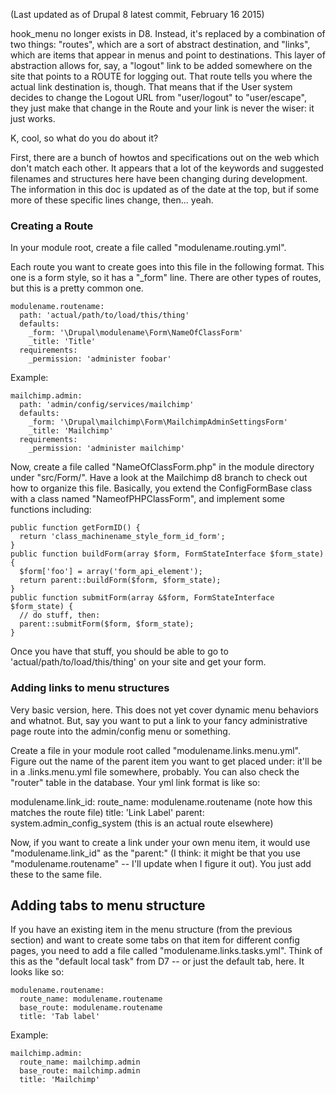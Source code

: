 (Last updated as of Drupal 8 latest commit, February 16 2015)

hook_menu no longer exists in D8. Instead, it's replaced by a combination of two things: "routes", which are a sort of abstract destination, and "links", which are items that appear in menus and point to destinations. This layer of abstraction allows for, say, a "logout" link to be added somewhere on the site that points to a ROUTE for logging out. That route tells you where the actual link destination is, though. That means that if the User system decides to change the Logout URL from "user/logout" to "user/escape", they just make that change in the Route and your link is never the wiser: it just works.

K, cool, so what do you do about it?

First, there are a bunch of howtos and specifications out on the web which don't match each other. It appears that a lot of the keywords and suggested filenames and structures here have been changing during development. The information in this doc is updated as of the date at the top, but if some more of these specific lines change, then... yeah.

### Creating a Route
In your module root, create a file called "modulename.routing.yml".

Each route you want to create goes into this file in the following format. This one is a form style, so it has a "_form" line. There are other types of routes, but this is a pretty common one.

```
modulename.routename:
  path: 'actual/path/to/load/this/thing'
  defaults:
    _form: '\Drupal\modulename\Form\NameOfClassForm'
    _title: 'Title'
  requirements:
    _permission: 'administer foobar'
```
Example:
```
mailchimp.admin:
  path: 'admin/config/services/mailchimp'
  defaults:
    _form: '\Drupal\mailchimp\Form\MailchimpAdminSettingsForm'
    _title: 'Mailchimp'
  requirements:
    _permission: 'administer mailchimp'
```

Now, create a file called "NameOfClassForm.php" in the module directory under "src/Form/". Have a look at the Mailchimp d8 branch to check out how to organize this file. Basically, you extend the ConfigFormBase class with a class named "NameofPHPClassForm", and implement some functions including:
```
public function getFormID() {
  return 'class_machinename_style_form_id_form';
}
public function buildForm(array $form, FormStateInterface $form_state) {
  $form['foo'] = array('form_api_element');
  return parent::buildForm($form, $form_state);
}
public function submitForm(array &$form, FormStateInterface $form_state) {
  // do stuff, then:
  parent::submitForm($form, $form_state);
}
```

Once you have that stuff, you should be able to go to 'actual/path/to/load/this/thing' on your site and get your form.

### Adding links to menu structures

Very basic version, here. This does not yet cover dynamic menu behaviors and whatnot. But, say you want to put a link to your fancy administrative page route into the admin/config menu or something.

Create a file in your module root called "modulename.links.menu.yml". Figure out the name of the parent item you want to get placed under: it'll be in a .links.menu.yml file somewhere, probably. You can also check the "router" table in the database. Your yml link format is like so:

modulename.link_id:
  route_name: modulename.routename (note how this matches the route file)
  title: 'Link Label'
  parent: system.admin_config_system (this is an actual route elsewhere)

Now, if you want to create a link under your own menu item, it would use "modulename.link_id" as the "parent:" (I think: it might be that you use "modulename.routename" -- I'll update when I figure it out). You just add these to the same file.

## Adding tabs to menu structure

If you have an existing item in the menu structure (from the previous section) and want to create some tabs on that item for different config pages, you need to add a file called "modulename.links.tasks.yml". Think of this as the "default local task" from D7 -- or just the default tab, here. It looks like so:
```
modulename.routename:
  route_name: modulename.routename
  base_route: modulename.routename
  title: 'Tab label'
```
Example:
```
mailchimp.admin:
  route_name: mailchimp.admin
  base_route: mailchimp.admin
  title: 'Mailchimp'
```

